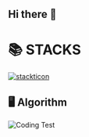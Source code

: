 ## Hi there 👋

# 📚 STACKS

[![stackticon](https://firebasestorage.googleapis.com/v0/b/stackticon-81399.appspot.com/o/images%2F1693756219604?alt=media&token=b801b8d3-9dfe-4ca9-9f97-0f09fcaab9da)](https://github.com/msdio/stackticon)

## 🖥️ Algorithm
![Coding Test](https://github.com/m1njunK/m1njunK/assets/137128412/28e6205e-495a-41b8-a2d8-9f68be8a4dc6)

<!--
**m1njunK/m1njunK** is a ✨ _special_ ✨ repository because its `README.md` (this file) appears on your GitHub profile.

Here are some ideas to get you started:

- 🔭 I’m currently working on ...
- 🌱 I’m currently learning ...
- 👯 I’m looking to collaborate on ...
- 🤔 I’m looking for help with ...
- 💬 Ask me about ...
- 📫 How to reach me: ...
- 😄 Pronouns: ...
- ⚡ Fun fact: ...
-->
